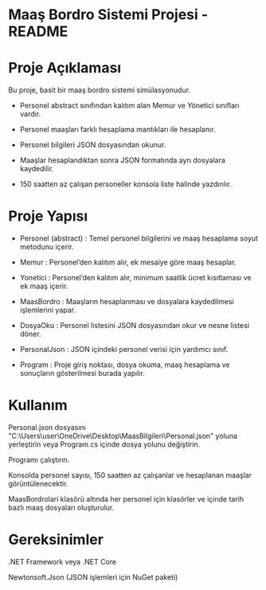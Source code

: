 # Maaş Bordro Sistemi Projesi - README
# Proje Açıklaması
Bu proje, basit bir maaş bordro sistemi simülasyonudur.

- Personel abstract sınıfından kalıtım alan Memur ve Yönetici sınıfları vardır.

- Personel maaşları farklı hesaplama mantıkları ile hesaplanır.

- Personel bilgileri JSON dosyasından okunur.

- Maaşlar hesaplandıktan sonra JSON formatında ayrı dosyalara kaydedilir.

- 150 saatten az çalışan personeller konsola liste halinde yazdırılır.

# Proje Yapısı
- Personel (abstract) : Temel personel bilgilerini ve maaş hesaplama soyut metodunu içerir.

- Memur : Personel’den kalıtım alır, ek mesaiye göre maaş hesaplar.

- Yonetici : Personel’den kalıtım alır, minimum saatlik ücret kısıtlaması ve ek maaş içerir.

- MaasBordro : Maaşların hesaplanması ve dosyalara kaydedilmesi işlemlerini yapar.

- DosyaOku : Personel listesini JSON dosyasından okur ve nesne listesi döner.

- PersonalJson : JSON içindeki personel verisi için yardımcı sınıf.

- Program : Proje giriş noktası, dosya okuma, maaş hesaplama ve sonuçların gösterilmesi burada yapılır.

# Kullanım
Personal.json dosyasını "C:\Users\user\OneDrive\Desktop\MaasBilgileri\Personal.json" yoluna yerleştirin veya Program.cs içinde dosya yolunu değiştirin.

Programı çalıştırın.

Konsolda personel sayısı, 150 saatten az çalışanlar ve hesaplanan maaşlar görüntülenecektir.

MaasBordrolari klasörü altında her personel için klasörler ve içinde tarih bazlı maaş dosyaları oluşturulur.

# Gereksinimler
.NET Framework veya .NET Core

Newtonsoft.Json (JSON işlemleri için NuGet paketi)
